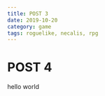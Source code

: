 ```yaml
---
title: POST 3
date: 2019-10-20
category: game
tags: roguelike, necalis, rpg
---
```


# POST 4

hello world